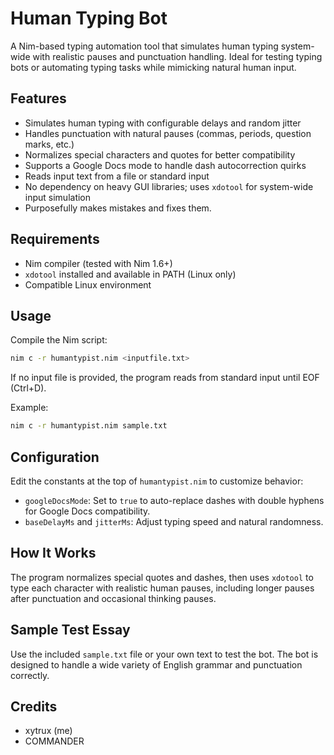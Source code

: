 # Human Typing Bot

A Nim-based typing automation tool that simulates human typing system-wide with realistic pauses and punctuation handling. Ideal for testing typing bots or automating typing tasks while mimicking natural human input.

## Features

* Simulates human typing with configurable delays and random jitter
* Handles punctuation with natural pauses (commas, periods, question marks, etc.)
* Normalizes special characters and quotes for better compatibility
* Supports a Google Docs mode to handle dash autocorrection quirks
* Reads input text from a file or standard input
* No dependency on heavy GUI libraries; uses `xdotool` for system-wide input simulation
* Purposefully makes mistakes and fixes them.

## Requirements

* Nim compiler (tested with Nim 1.6+)
* `xdotool` installed and available in PATH (Linux only)
* Compatible Linux environment

## Usage

Compile the Nim script:

```bash
nim c -r humantypist.nim <inputfile.txt>
```

If no input file is provided, the program reads from standard input until EOF (Ctrl+D).

Example:

```bash
nim c -r humantypist.nim sample.txt
```

## Configuration

Edit the constants at the top of `humantypist.nim` to customize behavior:

* `googleDocsMode`: Set to `true` to auto-replace dashes with double hyphens for Google Docs compatibility.
* `baseDelayMs` and `jitterMs`: Adjust typing speed and natural randomness.

## How It Works

The program normalizes special quotes and dashes, then uses `xdotool` to type each character with realistic human pauses, including longer pauses after punctuation and occasional thinking pauses.

## Sample Test Essay

Use the included `sample.txt` file or your own text to test the bot. The bot is designed to handle a wide variety of English grammar and punctuation correctly.

## Credits

- xytrux (me)
- COMMANDER